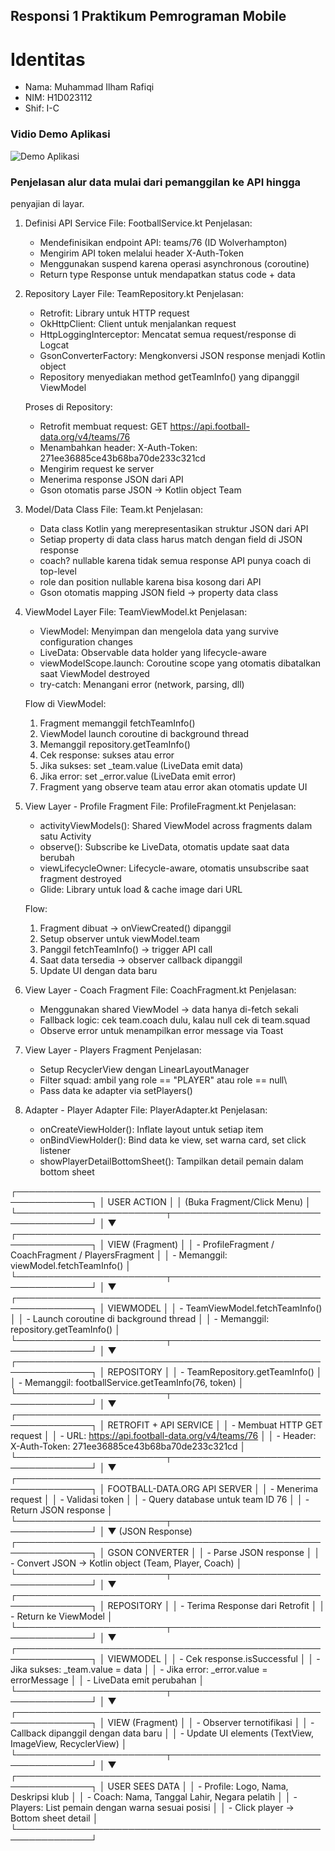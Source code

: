 ## Responsi 1 Praktikum Pemrograman Mobile
# Identitas
- Nama: Muhammad Ilham Rafiqi
- NIM: H1D023112
- Shif: I-C

### Vidio Demo Aplikasi
![Demo Aplikasi](DemoAplikasi3.gif)

### Penjelasan alur data mulai dari pemanggilan ke API hingga
penyajian di layar.

1. Definisi API Service
   File: FootballService.kt
   Penjelasan:
   - Mendefinisikan endpoint API: teams/76 (ID Wolverhampton)
   - Mengirim API token melalui header X-Auth-Token
   - Menggunakan suspend karena operasi asynchronous (coroutine)
   - Return type Response<Team> untuk mendapatkan status code + data
     
2. Repository Layer
   File: TeamRepository.kt
   Penjelasan:
   - Retrofit: Library untuk HTTP request
   - OkHttpClient: Client untuk menjalankan request
   - HttpLoggingInterceptor: Mencatat semua request/response di Logcat
   - GsonConverterFactory: Mengkonversi JSON response menjadi Kotlin object
   - Repository menyediakan method getTeamInfo() yang dipanggil ViewModel
   
   Proses di Repository:
   - Retrofit membuat request: GET https://api.football-data.org/v4/teams/76
   - Menambahkan header: X-Auth-Token: 271ee36885ce43b68ba70de233c321cd
   - Mengirim request ke server
   - Menerima response JSON dari API
   - Gson otomatis parse JSON → Kotlin object Team
  
3. Model/Data Class
   File: Team.kt
   Penjelasan:
   - Data class Kotlin yang merepresentasikan struktur JSON dari API
   - Setiap property di data class harus match dengan field di JSON response
   - coach? nullable karena tidak semua response API punya coach di top-level
   - role dan position nullable karena bisa kosong dari API
   - Gson otomatis mapping JSON field → property data class

4. ViewModel Layer
   File: TeamViewModel.kt
   Penjelasan:
   - ViewModel: Menyimpan dan mengelola data yang survive configuration changes
   - LiveData: Observable data holder yang lifecycle-aware
   - viewModelScope.launch: Coroutine scope yang otomatis dibatalkan saat ViewModel destroyed
   - try-catch: Menangani error (network, parsing, dll)
   
   Flow di ViewModel:
   1. Fragment memanggil fetchTeamInfo()
   2. ViewModel launch coroutine di background thread
   3. Memanggil repository.getTeamInfo()
   4. Cek response: sukses atau error
   5. Jika sukses: set _team.value (LiveData emit data)
   6. Jika error: set _error.value (LiveData emit error)
   7. Fragment yang observe team atau error akan otomatis update UI
  
5. View Layer - Profile Fragment
   File: ProfileFragment.kt
   Penjelasan:
   - activityViewModels(): Shared ViewModel across fragments dalam satu Activity
   - observe(): Subscribe ke LiveData, otomatis update saat data berubah
   - viewLifecycleOwner: Lifecycle-aware, otomatis unsubscribe saat fragment destroyed
   - Glide: Library untuk load & cache image dari URL
   
   Flow:
   1. Fragment dibuat → onViewCreated() dipanggil
   2. Setup observer untuk viewModel.team
   3. Panggil fetchTeamInfo() → trigger API call
   4. Saat data tersedia → observer callback dipanggil
   5. Update UI dengan data baru

6. View Layer - Coach Fragment
   File: CoachFragment.kt
   Penjelasan:
   - Menggunakan shared ViewModel → data hanya di-fetch sekali
   - Fallback logic: cek team.coach dulu, kalau null cek di team.squad
   - Observe error untuk menampilkan error message via Toast

7. View Layer - Players Fragment
   Penjelasan:
   - Setup RecyclerView dengan LinearLayoutManager
   - Filter squad: ambil yang role == "PLAYER" atau role == null\
   - Pass data ke adapter via setPlayers()

8. Adapter - Player Adapter
   File: PlayerAdapter.kt
   Penjelasan:
   - onCreateViewHolder(): Inflate layout untuk setiap item
   - onBindViewHolder(): Bind data ke view, set warna card, set click listener
   - showPlayerDetailBottomSheet(): Tampilkan detail pemain dalam bottom sheet


┌──────────────────────────────────────────────────────────────┐
│                         USER ACTION                          │
│                  (Buka Fragment/Click Menu)                  │
└────────────────────────┬─────────────────────────────────────┘
                         │
                         ▼
┌──────────────────────────────────────────────────────────────┐
│                    VIEW (Fragment)                           │
│  - ProfileFragment / CoachFragment / PlayersFragment         │
│  - Memanggil: viewModel.fetchTeamInfo()                      │
└────────────────────────┬─────────────────────────────────────┘
                         │
                         ▼
┌──────────────────────────────────────────────────────────────┐
│                   VIEWMODEL                                  │
│  - TeamViewModel.fetchTeamInfo()                             │
│  - Launch coroutine di background thread                     │
│  - Memanggil: repository.getTeamInfo()                       │
└────────────────────────┬─────────────────────────────────────┘
                         │
                         ▼
┌──────────────────────────────────────────────────────────────┐
│                    REPOSITORY                                │
│  - TeamRepository.getTeamInfo()                              │
│  - Memanggil: footballService.getTeamInfo(76, token)         │
└────────────────────────┬─────────────────────────────────────┘
                         │
                         ▼
┌──────────────────────────────────────────────────────────────┐
│                  RETROFIT + API SERVICE                      │
│  - Membuat HTTP GET request                                  │
│  - URL: https://api.football-data.org/v4/teams/76            │
│  - Header: X-Auth-Token: 271ee36885ce43b68ba70de233c321cd    │
└────────────────────────┬─────────────────────────────────────┘
                         │
                         ▼
┌──────────────────────────────────────────────────────────────┐
│              FOOTBALL-DATA.ORG API SERVER                    │
│  - Menerima request                                          │
│  - Validasi token                                            │
│  - Query database untuk team ID 76                           │
│  - Return JSON response                                      │
└────────────────────────┬─────────────────────────────────────┘
                         │
                         ▼ (JSON Response)
┌──────────────────────────────────────────────────────────────┐
│                   GSON CONVERTER                             │
│  - Parse JSON response                                       │
│  - Convert JSON → Kotlin object (Team, Player, Coach)        │
└────────────────────────┬─────────────────────────────────────┘
                         │
                         ▼
┌──────────────────────────────────────────────────────────────┐
│                    REPOSITORY                                │
│  - Terima Response<Team> dari Retrofit                       │
│  - Return ke ViewModel                                       │
└────────────────────────┬─────────────────────────────────────┘
                         │
                         ▼
┌──────────────────────────────────────────────────────────────┐
│                   VIEWMODEL                                  │
│  - Cek response.isSuccessful                                 │
│  - Jika sukses: _team.value = data                           │
│  - Jika error: _error.value = errorMessage                   │
│  - LiveData emit perubahan                                   │
└────────────────────────┬─────────────────────────────────────┘
                         │
                         ▼
┌──────────────────────────────────────────────────────────────┐
│                  VIEW (Fragment)                             │
│  - Observer ternotifikasi                                    │
│  - Callback dipanggil dengan data baru                       │
│  - Update UI elements (TextView, ImageView, RecyclerView)    │
└────────────────────────┬─────────────────────────────────────┘
                         │
                         ▼
┌──────────────────────────────────────────────────────────────┐
│                     USER SEES DATA                           │
│  - Profile: Logo, Nama, Deskripsi klub                       │
│  - Coach: Nama, Tanggal Lahir, Negara pelatih                │
│  - Players: List pemain dengan warna sesuai posisi           │
│  - Click player → Bottom sheet detail                        │
└──────────────────────────────────────────────────────────────┘
